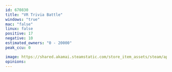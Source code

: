 ```yaml
---
id: 670830
title: "VR Trivia Battle"
windows: "true"
mac: "false"
linux: false
positive: 17
negative: 10
estimated_owners: "0 - 20000"
peak_ccu: 0

image: https://shared.akamai.steamstatic.com/store_item_assets/steam/apps/670830/header.jpg?t=1540340729
opinions:
---
```

